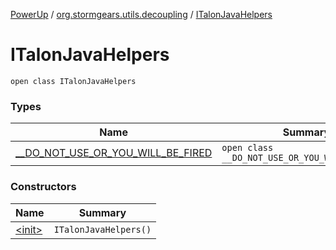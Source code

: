 [PowerUp](../../index.md) / [org.stormgears.utils.decoupling](../index.md) / [ITalonJavaHelpers](./index.md)

# ITalonJavaHelpers

`open class ITalonJavaHelpers`

### Types

| Name | Summary |
|---|---|
| [__DO_NOT_USE_OR_YOU_WILL_BE_FIRED](__-d-o_-n-o-t_-u-s-e_-o-r_-y-o-u_-w-i-l-l_-b-e_-f-i-r-e-d/index.md) | `open class __DO_NOT_USE_OR_YOU_WILL_BE_FIRED` |

### Constructors

| Name | Summary |
|---|---|
| [&lt;init&gt;](-init-.md) | `ITalonJavaHelpers()` |
